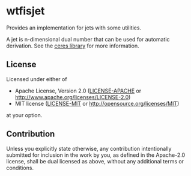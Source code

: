 # wtfisjet

Provides an implementation for jets with some utilities.

A jet is n-dimensional dual number that can be used for automatic derivation.
See the [ceres library] for more information.

[ceres library]: http://ceres-solver.org/automatic_derivatives.html#dual-numbers-jets

## License

Licensed under either of

 * Apache License, Version 2.0
   ([LICENSE-APACHE](LICENSE-APACHE) or http://www.apache.org/licenses/LICENSE-2.0)
 * MIT license
   ([LICENSE-MIT](LICENSE-MIT) or http://opensource.org/licenses/MIT)

at your option.

## Contribution

Unless you explicitly state otherwise, any contribution intentionally submitted
for inclusion in the work by you, as defined in the Apache-2.0 license, shall be
dual licensed as above, without any additional terms or conditions.
